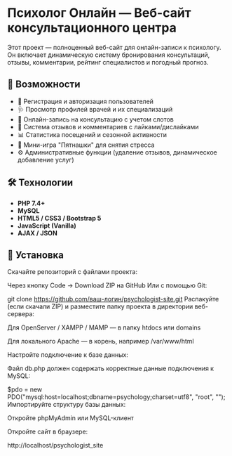# Психолог Онлайн — Веб-сайт консультационного центра

Этот проект — полноценный веб-сайт для онлайн-записи к психологу. Он включает динамическую систему бронирования консультаций, отзывы, комментарии, рейтинг специалистов и погодный прогноз.

## 🧠 Возможности

- 🔐 Регистрация и авторизация пользователей
- 🩺 Просмотр профилей врачей и их специализаций
- 📆 Онлайн-запись на консультацию с учетом слотов
- 💬 Система отзывов и комментариев с лайками/дислайками
- 📊 Статистика посещений и сезонной активности
- 🧩 Мини-игра "Пятнашки" для снятия стресса
- ⚙️ Административные функции (удаление отзывов, динамическое добавление услуг)

## 🛠 Технологии

- **PHP 7.4+**
- **MySQL**
- **HTML5 / CSS3 / Bootstrap 5**
- **JavaScript (Vanilla)**
- **AJAX / JSON**

## 📁 Установка
Скачайте репозиторий с файлами проекта:

Через кнопку Code → Download ZIP на GitHub
Или с помощью Git:

git clone https://github.com/ваш-логин/psychologist-site.git
Распакуйте (если скачали ZIP) и разместите папку проекта в директории веб-сервера:

Для OpenServer / XAMPP / MAMP — в папку htdocs или domains

Для локального Apache — в корень, например /var/www/html

Настройте подключение к базе данных:

Файл db.php должен содержать корректные данные подключения к MySQL:

$pdo = new PDO("mysql:host=localhost;dbname=psychology;charset=utf8", "root", "");
Импортируйте структуру базы данных:

Откройте phpMyAdmin или MySQL-клиент

Откройте сайт в браузере:

http://localhost/psychologist_site
